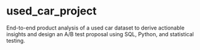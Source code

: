 # used_car_project
End-to-end product analysis of a used car dataset to derive actionable insights and design an A/B test proposal using SQL, Python, and statistical testing.
